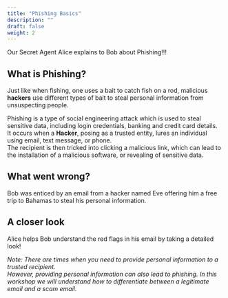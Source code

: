 ```yaml
---
title: "Phishing Basics"
description: ""
draft: false
weight: 2
---
```


Our Secret Agent Alice explains to Bob about Phishing!!!

## What is Phishing?

Just like when fishing, one uses a bait to catch fish on a rod, malicious **hackers**
use different types of bait to steal personal information from unsuspecting people. 

Phishing is a type of social engineering attack which is used to steal sensitive data, 
including login credentials, banking and credit card details. <br>
It occurs when a **Hacker**,
posing as a trusted entity, lures an individual using email, text message, or phone.<br> The recipient
is then tricked into clicking a malicious link, which can lead to the installation of a malicious
software, or revealing of sensitive data.


## What went wrong?

Bob was enticed by an email from a hacker named Eve offering him a free trip to Bahamas to steal his personal
information. 
<!--
#### Different types of phishing

1. Email Phishing scams
2. Website Phishing scams
3. Text Phishing scams

--->
## A closer look

Alice helps Bob understand the red flags in his email by taking a detailed look! 

_Note: There are times when you need to provide personal information to a trusted recipient.</br>
However, providing personal information can also lead to phishing. In this workshop we will understand how to differentiate between a legitimate email and a scam email._
